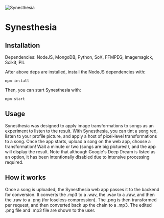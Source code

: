 ![Synesthesia](http://pre00.deviantart.net/910d/th/pre/i/2015/109/8/7/synesthesia___can_you_see_the_music__by_azendia-d6se3bm.png)

# Synesthesia

## Installation

Dependencies: NodeJS, MongoDB, Python, SoX, FFMPEG, Imagemagick, Scikit, PIL 

After above deps are installed, install the NodeJS dependencies with:

`npm install` 

Then, you can start Synesthesia with:

`npm start`


## Usage

Synesthesia was designed to apply image transformations to songs as an experiment to listen to the result. With Synesthesia, you can tint a song red, listen to your profile picture, and apply a host of pixel-level transformations to a song.  Once the app starts, upload a song on the web app, choose a transformation! Wait a minute or two (songs are big pictures!), and the app will display the result. Note that although Google's Deep Dream is listed as an option, it has been intentionally disabled due to intensive processing required. 

## How it works

Once a song is uploaded, the Synesthesia web app passes it to the backend for conversion.  It converts the .mp3 to a .wav, the .wav to a .raw, and then the .raw to a .png (for loseless compression).  The .png is then transformed per request, and then converted back up the chain to a .mp3. The edited .png file and .mp3 file are shown to the user. 
